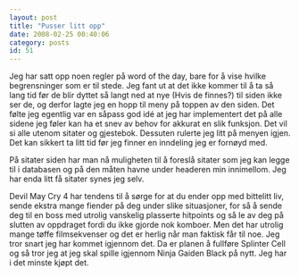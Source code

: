 ```yaml
---
layout: post
title: "Pusser litt opp"
date: 2008-02-25 00:40:06
category: posts
id: 51
---
```

Jeg har satt opp noen regler på word of the day, bare for å vise hvilke begrensninger som er til stede. Jeg fant ut at det ikke kommer til å ta så lang tid før de blir dyttet så langt ned at nye (Hvis de finnes?) til siden ikke ser de, og derfor lagte jeg en hopp til meny på toppen av den siden. Det følte jeg egentlig var en såpass god idé at jeg har implementert det på alle sidene jeg føler kan ha et snev av behov for akkurat en slik funksjon. Det vil si alle utenom sitater og gjestebok. Dessuten rulerte jeg litt på menyen igjen. Det kan sikkert ta litt tid før jeg finner en inndeling jeg er fornøyd med.

På sitater siden har man nå muligheten til å foreslå sitater som jeg kan legge til i databasen og på den måten havne under headeren min innimellom. Jeg har enda litt få sitater synes jeg selv.

Devil May Cry 4 har tendens til å sørge for at du ender opp med bittelitt liv, sende ekstra mange fiender på deg under slike situasjoner, for så å sende deg til en boss med utrolig vanskelig plasserte hitpoints og så le av deg på slutten av oppdraget fordi du ikke gjorde nok komboer. Men det har utrolig mange tøffe filmsekvenser og det er herlig når man faktisk får til noe. Jeg tror snart jeg har kommet igjennom det. Da er planen å fullføre Splinter Cell og så tror jeg at jeg skal spille igjennom Ninja Gaiden Black på nytt. Jeg har i det minste kjøpt det.